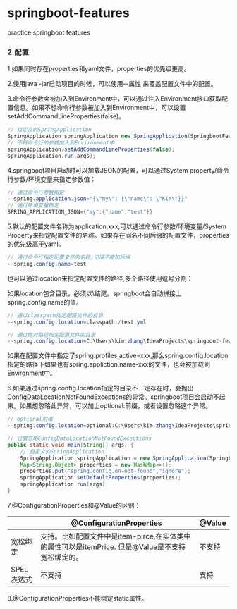 # springboot-features
practice springboot features





### 2.配置

1.如果同时存在properties和yaml文件，properties的优先级更高。

2.使用java -jar启动项目的时候，可以使用--属性 来覆盖配置文件中的配置。

3.命令行参数会被加入到Environment中，可以通过注入Environment接口获取配置信息。如果不想命令行参数被加入到Environment中，可以设置setAddCommandLineProperties(false)。

```java
// 自定义的SpringApplication
SpringApplication springApplication new SpringApplication(SpringbootFeaturesApplication.class);
// 不将命令行的参数加入到Environment中
springApplication.setAddCommandLineProperties(false);
springApplication.run(args);
```

4.springboot项目启动时可以加载JSON的配置，可以通过System property/命令行参数/环境变量来指定参数值：

```java
// 通过命令行参数指定
--spring.application.json="{\"my\": {\"name\": \"Kim\"}}"
// 通过环境变量指定
SPRING_APPLICATION_JSON={"my":{"name":"test"}}
```

5.默认的配置文件名称为application.xxx,可以通过命令行参数/环境变量/System Property来指定配置文件的名称。如果存在同名不同后缀的配置文件，properties的优先级高于yaml。

```java
// 通过命令行指定配置文件的名称,记得不能加后缀
--spring.config.name=test
```

也可以通过location来指定配置文件的路径,多个路径使用逗号分割：

如果location包含目录，必须以\结尾。springboot会自动拼接上spring.config.name的值。

```java
// 通过classpath指定配置文件的目录
--spring.config.location=classpath:/test.yml

// 通过绝对路径指定配置文件的目录
--spring.config.location=C:\Users\kim.zhang\IdeaProjects\springboot-features\src\main\resources\ --spring.config.name=test
```

如果在配置文件中指定了spring.profiles.active=xxx,那么spring.config.location指定的路径下如果也有spring.appliction.name-xxx的文件，也会被加载到Environment中。

6.如果通过spring.config.location指定的目录不一定存在时，会抛出ConfigDataLocationNotFoundExceptions的异常。springboot项目会启动不起来。如果想忽略此异常，可以加上optional:前缀，或者设置忽略这个异常。

```java
// optional前缀
--spring.config.location=optional:C:\Users\kim.zhang\IdeaProjects\springboot-features\src\main\resources\ --spring.config.name=test

// 设置忽略ConfigDataLocationNotFoundExceptions
public static void main(String[] args) {
    // 自定义的SpringApplication
    SpringApplication springApplication = new SpringApplication(SpringbootFeaturesApplication.class);
    Map<String,Object> properties = new HashMap<>();
    properties.put("spring.config.on-not-found","ignore");
    springApplication.setDefaultProperties(properties);
    springApplication.run(args);
}
```

7.@ConfigurationProperties和@Value的区别：

|            | @ConfigurationProperties                                     | @Value |
| ---------- | ------------------------------------------------------------ | ------ |
| 宽松绑定   | 支持。比如配置文件中是item-pirce,在实体类中的属性可以是itemPrice. 但是@Value是不支持宽松绑定的。 | 不支持 |
| SPEL表达式 | 不支持                                                       | 支持   |

8.@ConfigurationProperties不能绑定static属性。

